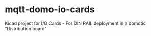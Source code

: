 # mqtt-domo-io-cards
Kicad project for I/O Cards - For DIN RAIL deployment in a domotic "Distribution board"
